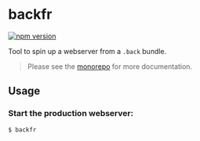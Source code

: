 # backfr

<a href="https://www.npmjs.com/package/backfr"><img src="https://img.shields.io/npm/v/backfr.svg?maxAge=3600" alt="npm version" /></a>

Tool to spin up a webserver from a `.back` bundle.

> Please see the [monorepo](https://github.com/e9x/backfr.git) for more documentation.

## Usage

### Start the production webserver:
```sh
$ backfr
```